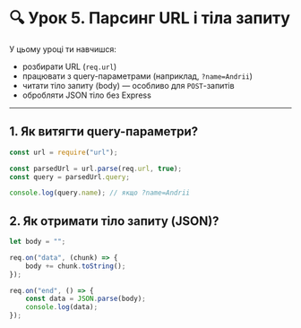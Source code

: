 # 🔍 Урок 5. Парсинг URL і тіла запиту

У цьому уроці ти навчишся:

-   розбирати URL (`req.url`)
-   працювати з query-параметрами (наприклад, `?name=Andrii`)
-   читати тіло запиту (body) — особливо для `POST`-запитів
-   обробляти JSON тіло без Express

---

## 1. Як витягти query-параметри?

```js
const url = require("url");

const parsedUrl = url.parse(req.url, true);
const query = parsedUrl.query;

console.log(query.name); // якщо ?name=Andrii
```

## 2. Як отримати тіло запиту (JSON)?

```js
let body = "";

req.on("data", (chunk) => {
    body += chunk.toString();
});

req.on("end", () => {
    const data = JSON.parse(body);
    console.log(data);
});
```
